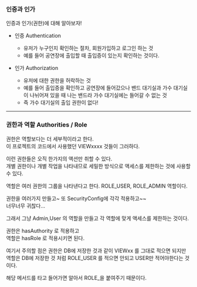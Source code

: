 ### 인증과 인가

인증과 인가(권한)에 대해 알아보자!

- 인증 Authentication
  - 유저가 누구인지 확인하는 절차, 회원가입하고 로그인 하는 것
  - 예를 들어 공연장에 출입할 때 출입증이 있는지 확인하는 것이다.


- 인가 Authorization
  - 유저에 대한 권한을 허락하는 것
  - 예를 들어 출입증을 확인하고 공연장에 들어갔으나 밴드 대기실과 가수 대기실이 나뉘어져 있을 때 나는 밴드라 가수 대기실에는 들어갈 수 없는 것
  - 즉 가수 대기실의 출입 권한이 없다!

---

### 권한과 역할 Authorities / Role

권한은 역할보다는 더 세부적이라고 한다.   
이 프로젝트의 코드에서 사용했던 VIEWxxxx 것들이 그러하다.

이런 권한들은 오직 한가지의 액션만 취할 수 있다.   
개별 권한이나 개별 작업을 나타내므로 세밀한 방식으로 액세스를 제한하는 것에 사용할 수 있다.

역할은 여러 권한의 그룹을 나타낸다고 한다.
ROLE_USER, ROLE_ADMIN 역할이다.

권한을 여러가지 만들고~ 또 SecurityConfig에 각각 적용하고~~  
너무너무 귀찮다...

그래서 그냥 Admin,User 의 역할을 만들고 각 역할에 맞게 액세스를 제한하는 것이다.

권한은 hasAuthority 로 적용하고   
역할은 hasRole 로 적용시키면 된다.

여기서 주의할 점은 권한은 DB에 저장한 것과 같이 VIEWxx 를 그대로 적으면 되지만   
역할은 DB에 저장한 것 처럼 ROLE_USER 를 적으면 안되고 USER만 적어야한다는 것이다.

해당 메서드를 타고 들어가면 알아서 ROLE_을 붙여주기 때문이다.